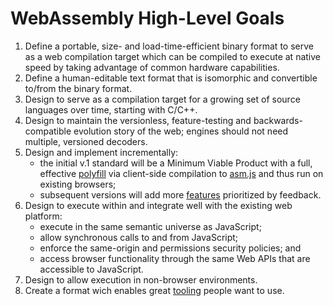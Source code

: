 # WebAssembly High-Level Goals

1. Define a portable, size- and load-time-efficient binary format to serve as a
   web compilation target which can be compiled to execute at native speed by
   taking advantage of common hardware capabilities.
2. Define a human-editable text format that is isomorphic and convertible
   to/from the binary format.
3. Design to serve as a compilation target for a growing set of source languages
   over time, starting with C/C++.
4. Design to maintain the versionless, feature-testing and backwards-compatible
   evolution story of the web; engines should not need multiple, versioned
   decoders.
5. Design and implement incrementally:
    * the initial v.1 standard will be a Minimum Viable Product with a full, effective [polyfill][] via client-side compilation to [asm.js][] and thus run on existing browsers;
    * subsequent versions will add more [features](EssentialPostV1Features.md) prioritized by feedback.
6. Design to execute within and integrate well with the existing web platform:
    * execute in the same semantic universe as JavaScript;
    * allow synchronous calls to and from JavaScript;
    * enforce the same-origin and permissions security policies; and
    * access browser functionality through the same Web APIs that are accessible
      to JavaScript.
7. Design to allow execution in non-browser environments.
8. Create a format wich enables great [tooling](Tooling.md) people want to use.

  [polyfill]: https://github.com/WebAssembly/polyfill
  [asm.js]: http://asmjs.org
